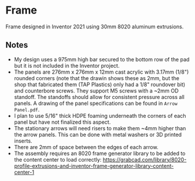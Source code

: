 # Frame

Frame designed in Inventor 2021 using 30mm 8020 aluminum extrusions.

## Notes

* My design uses a 975mm high bar secured to the bottom row of the pad but it is
   not included in the Inventor project.
* The panels are 276mm x 276mm x 12mm cast acrylic with 3.17mm (1/8") rounded
   corners (note that the drawin shows these as 2mm, but the shop that
   fabricated them (TAP Plastics) only had a 1/8" roundover bit) and counterbore screws. They
   support M5 screws with a ~2mm OD standoff. The standoffs should allow for
   consistent pressure across all panels. A drawing of the panel specifications
   can be found in `Arrow Panel.pdf`.
* I plan to use 5/16" thick HDPE foaming underneath the corners of each panel
   but have not finalized this aspect.
* The stationary arrows will need risers to make them ~4mm higher than the arrow
  panels. This can be done with metal washers or 3D printed inserts.
* There are 2mm of space between the edges of each arrow.
* The assembly requires an 8020 frame generator library to be added to the
   content center to load correctly:
   https://grabcad.com/library/8020-profile-extrusions-and-inventor-frame-generator-library-content-center-1